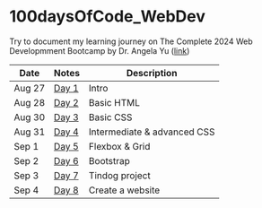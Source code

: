 # 100daysOfCode_WebDev
Try to document my learning journey on The Complete 2024 Web Developmment Bootcamp by Dr. Angela Yu ([link](https://www.udemy.com/course/the-complete-web-development-bootcamp/?couponCode=SKILLS4SALE))

| Date          | Notes    | Description    | 
| ------------- | --------------- | --------------- |
| Aug 27        | [Day 1](https://github.com/Chloezhu010/100daysOfCode_WebDev/blob/main/day1/day1.md) | Intro |
| Aug 28        | [Day 2](https://github.com/Chloezhu010/100daysOfCode_WebDev/blob/main/day2/day2.md) | Basic HTML |
| Aug 30        | [Day 3](https://github.com/Chloezhu010/100daysOfCode_WebDev/blob/main/day3/day3.md) | Basic CSS |
| Aug 31        | [Day 4](https://github.com/Chloezhu010/100daysOfCode_WebDev/blob/main/day4/day4.md) | Intermediate & advanced CSS |
| Sep 1        | [Day 5](https://github.com/Chloezhu010/100daysOfCode_WebDev/blob/main/day5/day5.md) | Flexbox & Grid |
| Sep 2        | [Day 6](https://github.com/Chloezhu010/100daysOfCode_WebDev/blob/main/day6/day6.md) | Bootstrap |
| Sep 3        | [Day 7](https://github.com/Chloezhu010/100daysOfCode_WebDev/blob/main/day6/) | Tindog project |
| Sep 4        | [Day 8](https://github.com/Chloezhu010/100daysOfCode_WebDev/blob/main/day8/day8.md) | Create a website |
